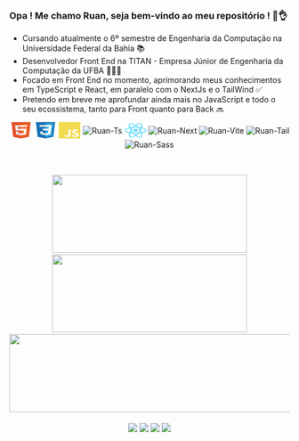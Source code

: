 ### Opa ! Me chamo Ruan, seja bem-vindo ao meu repositório ! 🙂👌

- Cursando atualmente o 6º semestre de Engenharia da Computação na Universidade Federal da Bahia 📚
- Desenvolvedor Front End na TITAN - Empresa Júnior de Engenharia da Computação da UFBA 👨🏾‍💻
- Focado em Front End no momento, aprimorando meus conhecimentos em TypeScript e React, em paralelo com o NextJs e o TailWind ✅
- Pretendo em breve me aprofundar ainda mais no JavaScript e todo o seu ecossistema, tanto para Front quanto para Back 🔜

<div style="display: inline_block" align="center">
  <img align="center" alt="Ruan-HTML" height="30" width="40" src="https://raw.githubusercontent.com/devicons/devicon/master/icons/html5/html5-original.svg">
  <img align="center" alt="Ruan-CSS" height="30" width="40" src="https://raw.githubusercontent.com/devicons/devicon/master/icons/css3/css3-original.svg">
  <img align="center" alt="Ruan-Js" height="30" width="40" src="https://raw.githubusercontent.com/devicons/devicon/master/icons/javascript/javascript-plain.svg">
  <img align="center" alt="Ruan-Ts" height="30" width="40" src="https://cdn.jsdelivr.net/gh/devicons/devicon/icons/typescript/typescript-original.svg"/>   
  <img align="center" alt="Ruan-React" height="30" width="40" src="https://raw.githubusercontent.com/devicons/devicon/master/icons/react/react-original.svg">
  <img align="center" alt="Ruan-Next" height="30" width="40" src="https://cdn.jsdelivr.net/gh/devicons/devicon@latest/icons/nextjs/nextjs-original.svg">
  <img align="center" alt="Ruan-Vite" height="30" width="40" src="https://cdn.jsdelivr.net/gh/devicons/devicon@latest/icons/vitejs/vitejs-original.svg">
  <img align="center" alt="Ruan-Tail" height="30" width="40" src="https://cdn.jsdelivr.net/gh/devicons/devicon@latest/icons/tailwindcss/tailwindcss-original.svg">
  <img align="center" alt="Ruan-Sass" height="30" width="40" src="https://cdn.jsdelivr.net/gh/devicons/devicon/icons/sass/sass-original.svg">
</div>

##

<div align="center"><br>
  <a href="https://github.com/RuanCxrdoso">
  <img width="350px" height="140em" src="https://github-readme-stats.vercel.app/api?username=RuanCxrdoso&theme=react&show_icons=true&hide_border=true&count_private=true"/>
  <img width="350px" height="140em" src="https://github-readme-streak-stats.herokuapp.com/?user=RuanCxrdoso&theme=react&hide_border=true"/>
  <img width="550px" height="140em" src="https://github-readme-stats.vercel.app/api/top-langs/?username=RuanCxrdoso&theme=react&show_icons=true&hide_border=true&layout=compact"/>
</div>

<div align="center"><br>
  <a href="https://www.instagram.com/cxrdoso__/" target="_blank"><img src="https://img.shields.io/badge/-Instagram-%23E4405F?style=for-the-badge&logo=instagram&logoColor=white" target="_blank"></a>
  <a href="https://discord.gg/se5pAUbK" target="_blank"><img src="https://img.shields.io/badge/Discord-7289DA?style=for-the-badge&logo=discord&logoColor=white" target="_blank"></a> 
  <a href = "mailto:cardosoruan2001@gmail.com"><img src="https://img.shields.io/badge/-Gmail-%23333?style=for-the-badge&logo=gmail&logoColor=white" target="_blank"></a>
  <a href="https://www.linkedin.com/in/ruancardosolinkdin/" target="_blank"><img src="https://img.shields.io/badge/-LinkedIn-%230077B5?style=for-the-badge&logo=linkedin&logoColor=white" target="_blank"></a>
</div>
